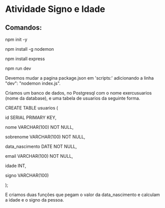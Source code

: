 <h1 aling='center'>Atividade Signo e Idade</h1>
<h2>Comandos:</h2>
<p>npm init -y</p>
<p>npm install -g nodemon</p>
<p>npm install express</p>
<p>npm run dev</p>
<p>Devemos mudar a pagina package.json em 'scripts:' adicionando a linha "dev": "nodemon index.js".</p>
<div >
<p>Criamos um banco de dados, no Postgresql com o nome exercusuarios (nome da database), e uma tabela de usuarios da seguinte forma. </p>
<p>CREATE TABLE usuarios ( </p>
<p> id SERIAL PRIMARY KEY,</p>
<p> nome VARCHAR(100) NOT NULL,</p>
<p> sobrenome VARCHAR(100) NOT NULL,</p>
<p> data_nascimento DATE NOT NULL,</p>
<p> email VARCHAR(100) NOT NULL,</p>
<p> idade INT,</p>
 <p></p>signo VARCHAR(100)</p>
 <p>); </p>
 </div>
 <p>E criamos duas funções que pegam o valor da data_nascimento e calculam a idade e o signo da pessoa.</p>

